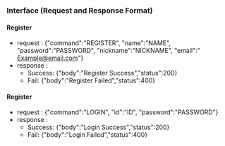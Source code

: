 ### Interface (Request and Response Format)

#### Register
- request : {"command":"REGISTER", "name":"NAME", "password":"PASSWORD", "nickname":"NICKNAME", "email":"
  Example@email.com"}
- response :
  - Success: {"body":"Register Success","status":200}
  - Fail: {"body":"Register Failed","status":400}


#### Register
- request : {"command":"LOGIN", "id":"ID", "password":"PASSWORD"}
- response :
  - Success: {"body":"Login Success","status":200}
  - Fail: {"body":"Login Failed","status":400}
